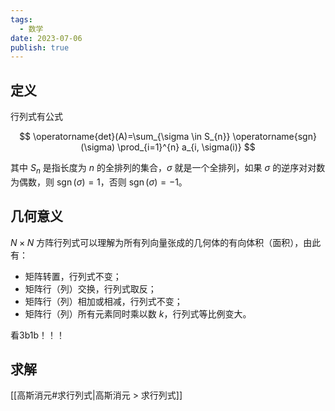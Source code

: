 ```yaml
---
tags:
  - 数学
date: 2023-07-06
publish: true
---
```

## 定义

行列式有公式

$$
\operatorname{det}(A)=\sum_{\sigma \in S_{n}} \operatorname{sgn}(\sigma) \prod_{i=1}^{n} a_{i, \sigma(i)}
$$

其中 $S_n$ 是指长度为 $n$ 的全排列的集合，$\sigma$ 就是一个全排列，如果 $\sigma$ 的逆序对对数为偶数，则 $\operatorname{sgn}(\sigma)=1$，否则 $\operatorname{sgn}(\sigma)=−1$。

## 几何意义

$N \times N$ 方阵行列式可以理解为所有列向量张成的几何体的有向体积（面积），由此有：

- 矩阵转置，行列式不变；
- 矩阵行（列）交换，行列式取反；
- 矩阵行（列）相加或相减，行列式不变；
- 矩阵行（列）所有元素同时乘以数 $k$，行列式等比例变大。

看3b1b！！！

## 求解

[[高斯消元#求行列式|高斯消元 > 求行列式]]